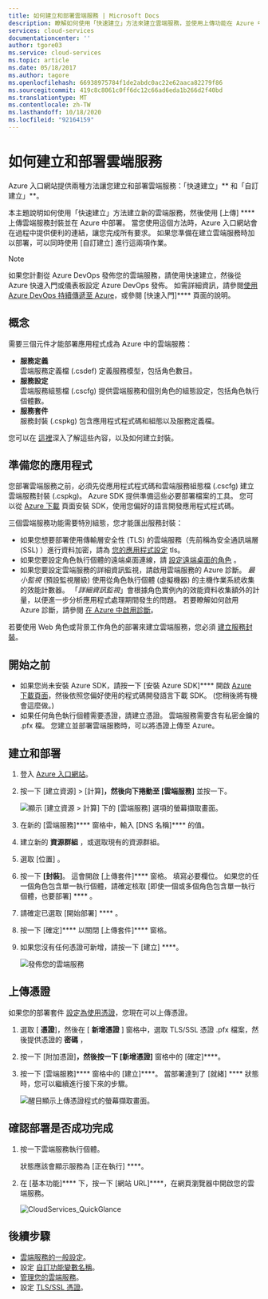 ```yaml
---
title: 如何建立和部署雲端服務 | Microsoft Docs
description: 瞭解如何使用「快速建立」方法來建立雲端服務，並使用上傳功能在 Azure 中上傳和部署雲端服務套件。
services: cloud-services
documentationcenter: ''
author: tgore03
ms.service: cloud-services
ms.topic: article
ms.date: 05/18/2017
ms.author: tagore
ms.openlocfilehash: 66938975784f1de2abdc0ac22e62aaca82279f86
ms.sourcegitcommit: 419c8c8061c0ff6dc12c66ad6eda1b266d2f40bd
ms.translationtype: MT
ms.contentlocale: zh-TW
ms.lasthandoff: 10/18/2020
ms.locfileid: "92164159"
---
```

# <a name="how-to-create-and-deploy-a-cloud-service"></a>如何建立和部署雲端服務
Azure 入口網站提供兩種方法讓您建立和部署雲端服務：「快速建立」** 和「自訂建立」**。

本主題說明如何使用「快速建立」方法建立新的雲端服務，然後使用 [上傳] **** 上傳雲端服務封裝並在 Azure 中部署。 當您使用這個方法時，Azure 入口網站會在過程中提供便利的連結，讓您完成所有要求。 如果您準備在建立雲端服務時加以部署，可以同時使用 [自訂建立] 進行這兩項作業。

> [!NOTE]
> 如果您計劃從 Azure DevOps 發佈您的雲端服務，請使用快速建立，然後從 Azure 快速入門或儀表板設定 Azure DevOps 發佈。 如需詳細資訊，請參閱[使用 Azure DevOps 持續傳遞至 Azure][TFSTutorialForCloudService]，或參閱 [快速入門]**** 頁面的說明。
>
>

## <a name="concepts"></a>概念
需要三個元件才能部署應用程式成為 Azure 中的雲端服務：

* **服務定義**  
   雲端服務定義檔 (.csdef) 定義服務模型，包括角色數目。
* **服務設定**  
   雲端服務組態檔 (.cscfg) 提供雲端服務和個別角色的組態設定，包括角色執行個體數。
* **服務套件**  
   服務封裝 (.cspkg) 包含應用程式程式碼和組態以及服務定義檔。

您可以在 [這裡](cloud-services-model-and-package.md)深入了解這些內容，以及如何建立封裝。

## <a name="prepare-your-app"></a>準備您的應用程式
您部署雲端服務之前，必須先從應用程式程式碼和雲端服務組態檔 (.cscfg) 建立雲端服務封裝 (.cspkg)。 Azure SDK 提供準備這些必要部署檔案的工具。 您可以從 [Azure 下載](https://azure.microsoft.com/downloads/) 頁面安裝 SDK，使用您偏好的語言開發應用程式程式碼。

三個雲端服務功能需要特別組態，您才能匯出服務封裝：

* 如果您想要部署使用傳輸層安全性 (TLS) 的雲端服務（先前稱為安全通訊端層 (SSL) ）進行資料加密，請為 [您的應用程式設定](cloud-services-configure-ssl-certificate-portal.md#modify) tls。
* 如果您要設定角色執行個體的遠端桌面連線，請 [設定遠端桌面的角色](cloud-services-role-enable-remote-desktop-new-portal.md) 。
* 如果您要設定雲端服務的詳細資訊監視，請啟用雲端服務的 Azure 診斷。 *最小監視* (預設監視層級) 使用從角色執行個體 (虛擬機器) 的主機作業系統收集的效能計數器。 「*詳細資訊監視*」會根據角色實例內的效能資料收集額外的計量，以便進一步分析應用程式處理期間發生的問題。 若要瞭解如何啟用 Azure 診斷，請參閱 [在 Azure 中啟用診斷](cloud-services-dotnet-diagnostics.md)。

若要使用 Web 角色或背景工作角色的部署來建立雲端服務，您必須 [建立服務封裝](cloud-services-model-and-package.md#servicepackagecspkg)。

## <a name="before-you-begin"></a>開始之前
* 如果您尚未安裝 Azure SDK，請按一下 [安裝 Azure SDK]**** 開啟 [Azure 下載頁面](https://azure.microsoft.com/downloads/)，然後依照您偏好使用的程式碼開發語言下載 SDK。 (您稍後將有機會這麼做。)
* 如果任何角色執行個體需要憑證，請建立憑證。 雲端服務需要含有私密金鑰的 .pfx 檔。 您建立並部署雲端服務時，可以將憑證上傳至 Azure。

## <a name="create-and-deploy"></a>建立和部署
1. 登入 [Azure 入口網站](https://portal.azure.com/)。
2. 按一下 [建立資源] > [計算]****，然後向下捲動至 [雲端服務]**** 並按一下。

    ![顯示 [建立資源 > 計算] 下的 [雲端服務] 選項的螢幕擷取畫面。](media/cloud-services-how-to-create-deploy-portal/create-cloud-service.png)
3. 在新的 [雲端服務]**** 窗格中，輸入 [DNS 名稱]**** 的值。
4. 建立新的 **資源群組** ，或選取現有的資源群組。
5. 選取 [位置] 。
6. 按一下 **[封裝]**。 這會開啟 [上傳套件]**** 窗格。 填寫必要欄位。 如果您的任一個角色包含單一執行個體，請確定核取 [即使一個或多個角色包含單一執行個體，也要部署] **** 。
7. 請確定已選取 [開始部署] **** 。
8. 按一下 [確定]**** 以關閉 [上傳套件]**** 窗格。
9. 如果您沒有任何憑證可新增，請按一下 [建立] ****。

    ![發佈您的雲端服務](media/cloud-services-how-to-create-deploy-portal/select-package.png)

## <a name="upload-a-certificate"></a>上傳憑證
如果您的部署套件 [設定為使用憑證](cloud-services-configure-ssl-certificate-portal.md#modify)，您現在可以上傳憑證。

1. 選取 [ **憑證**]，然後在 [ **新增憑證** ] 窗格中，選取 TLS/SSL 憑證 .pfx 檔案，然後提供憑證的 **密碼** ，
2. 按一下 [附加憑證]****，然後按一下 [新增憑證]**** 窗格中的 [確定]****。
3. 按一下 [雲端服務]**** 窗格中的 [建立]****。 當部署達到了 [就緒] **** 狀態時，您可以繼續進行接下來的步驟。

    ![醒目顯示上傳憑證程式的螢幕擷取畫面。](media/cloud-services-how-to-create-deploy-portal/attach-cert.png)

## <a name="verify-your-deployment-completed-successfully"></a>確認部署是否成功完成
1. 按一下雲端服務執行個體。

    狀態應該會顯示服務為 [正在執行] ****。
2. 在 [基本功能]**** 下，按一下 [網站 URL]****，在網頁瀏覽器中開啟您的雲端服務。

    ![CloudServices_QuickGlance](./media/cloud-services-how-to-create-deploy-portal/running.png)

[TFSTutorialForCloudService]: ./cloud-services-choose-me.md

## <a name="next-steps"></a>後續步驟
* [雲端服務的一般設定](cloud-services-how-to-configure-portal.md)。
* 設定 [自訂功能變數名稱](cloud-services-custom-domain-name-portal.md)。
* [管理您的雲端服務](cloud-services-how-to-manage-portal.md)。
* 設定 [TLS/SSL 憑證](cloud-services-configure-ssl-certificate-portal.md)。